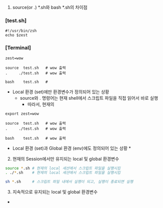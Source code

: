 1. source(or .) *.sh와 bash *.sh의 차이점

### [test.sh]
```
#!/usr/bin/zsh
echo $zest
```

### [Terminal]
```
zest=wow

source  test.sh   # wow 출력
.     ./test.sh   # wow 출력

bash    test.sh   # 
```
* Local 환경 (set)에만 환경변수가 정의되어 있는 상황
  * source와 . 명령어는 현재 shell에서 스크립트 파일을 직접 읽어서 바로 실행
    * 따라서, 현재의 

```
export zest=wow

source  test.sh   # wow 출력
.     ./test.sh   # wow 출력

bash    test.sh   # wow 출력
```
* Local 환경 (set)과 Global 환경 (env)에도 정의되어 있는 상황
  * 


2. 현재의 Session에서만 유지되는 local 및 global 환경변수
```sh
source *.sh # 현재의 local 세션에서 스크립트 파일을 실행시킴
. ./*.sh    # 현재의 local 세션에서 스크립트 파일을 실행시킴

sh *.sh     # 스크립트 파일 내에서 실행이 되고, 실행이 종료되면 실행
```

3. 지속적으로 유지되는 local 및 global 환경변수 
* 
```zsh
 
```
